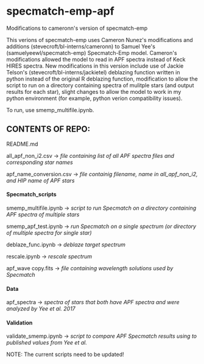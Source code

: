 # specmatch-emp-apf
Modifications to cameronn's version of specmatch-emp 

This verions of specmatch-emp uses Cameron Nunez's modifications and additions (stevecroft/bl-interns/cameronn) to Samuel Yee's (samuelyeewl/specmatch-emp) Specmatch-Emp model.
Cameron's modifications allowed the model to read in APF spectra instead of Keck HIRES spectra.
New modifications in this version include use of Jackie Telson's (stevecroft/bl-interns/jackietel) deblazing function written in python instead of the original R deblazing function, modification to allow the script to run on a directory containing spectra of mulitple stars (and output results for each star), slight changes to allow the model to work in my python environment (for example, python verion compatibility issues).

To run, use smemp_multifile.ipynb.

## CONTENTS OF REPO:

README.md

all_apf_non_i2.csv -> *file containing list of all APF spectra files and corresponding star names*

apf_name_conversion.csv -> *file containig filename, name in all_apf_non_i2, and HIP name of APF stars*

#### Specmatch_scripts 

  smemp_multifile.ipynb  -> *script to run Specmatch on a directory containing APF spectra of multiple stars*
  
  smemp_apf_test.ipynb -> *run Specmatch on a single spectrum (or directory of multiple spectra for single star)*
  
  deblaze_func.ipynb  -> *deblaze target spectrum*
  
  rescale.ipynb -> *rescale spectrum*
  
  apf_wave copy.fits  -> *file containing wavelength solutions used by Specmatch*
  
#### Data 

  apf_spectra -> *spectra of stars that both have APF spectra and were analyzed by Yee et al. 2017*
  
#### Validation

  validate_smemp.ipynb -> *script to compare APF Specmatch results using to published values from Yee et al.*
  


  
NOTE: The current scripts need to be updated!
